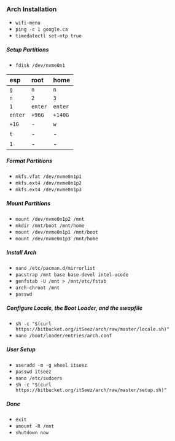 ### Arch Installation

- `wifi-menu`
- `ping -c 1 google.ca`
- `timedatectl set-ntp true`

##### Setup Partitions

- `fdisk /dev/nvme0n1`

|esp    |root   |home   |
|:------|:------|:------|
|`g`    |`n`    |`n`    |
|`n`    |`2`    |`3`    |
|`1`    |`enter`|`enter`|
|`enter`|`+96G` |`+140G`|
|`+1G`  |-      |`w`    |
|`t`    |-      |-      |
|`1`    |-      |-      |

##### Format Partitions

- `mkfs.vfat /dev/nvme0n1p1`
- `mkfs.ext4 /dev/nvme0n1p2`
- `mkfs.ext4 /dev/nvme0n1p3`

##### Mount Partitions

- `mount /dev/nvme0n1p2 /mnt`
- `mkdir /mnt/boot /mnt/home`
- `mount /dev/nvme0n1p1 /mnt/boot`
- `mount /dev/nvme0n1p3 /mnt/home`

##### Install Arch

- `nano /etc/pacman.d/mirrorlist`
- `pacstrap /mnt base base-devel intel-ucode`
- `genfstab -U /mnt > /mnt/etc/fstab`
- `arch-chroot /mnt`
- `passwd`

##### Configure Locale, the Boot Loader, and the swapfile

- `sh -c "$(curl https://bitbucket.org/itSeez/arch/raw/master/locale.sh)"`
- `nano /boot/loader/entries/arch.conf`

##### User Setup

- `useradd -m -g wheel itseez`
- `passwd itseez`
- `nano /etc/sudoers`
- `sh -c "$(curl https://bitbucket.org/itSeez/arch/raw/master/setup.sh)"`

##### Done

- `exit`
- `umount -R /mnt`
- `shutdown now`
